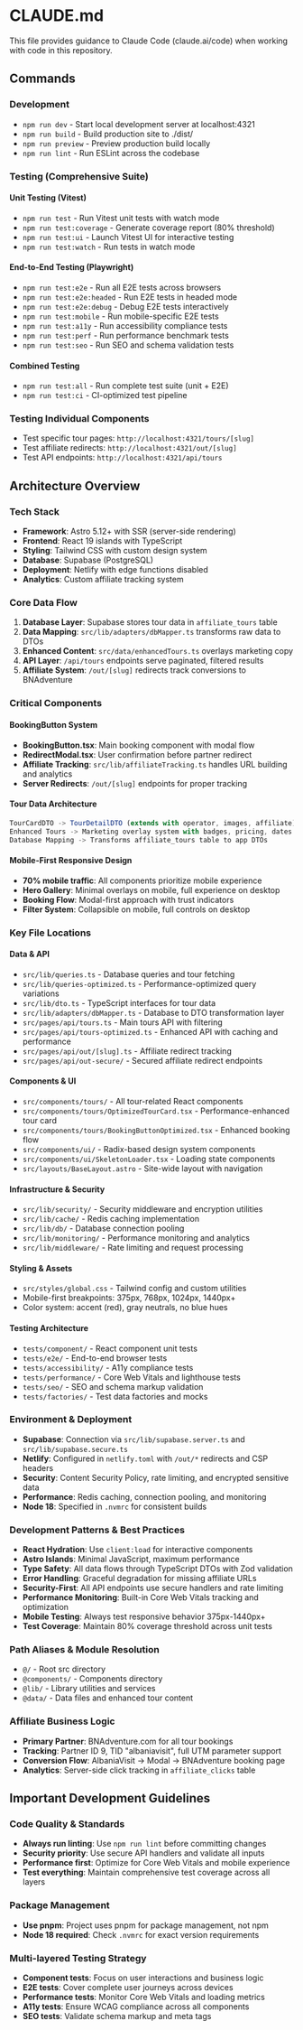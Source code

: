 # CLAUDE.md

This file provides guidance to Claude Code (claude.ai/code) when working with code in this repository.

## Commands

### Development
- `npm run dev` - Start local development server at localhost:4321
- `npm run build` - Build production site to ./dist/
- `npm run preview` - Preview production build locally
- `npm run lint` - Run ESLint across the codebase

### Testing (Comprehensive Suite)
#### Unit Testing (Vitest)
- `npm run test` - Run Vitest unit tests with watch mode
- `npm run test:coverage` - Generate coverage report (80% threshold)
- `npm run test:ui` - Launch Vitest UI for interactive testing
- `npm run test:watch` - Run tests in watch mode

#### End-to-End Testing (Playwright)
- `npm run test:e2e` - Run all E2E tests across browsers
- `npm run test:e2e:headed` - Run E2E tests in headed mode
- `npm run test:e2e:debug` - Debug E2E tests interactively
- `npm run test:mobile` - Run mobile-specific E2E tests
- `npm run test:a11y` - Run accessibility compliance tests
- `npm run test:perf` - Run performance benchmark tests
- `npm run test:seo` - Run SEO and schema validation tests

#### Combined Testing
- `npm run test:all` - Run complete test suite (unit + E2E)
- `npm run test:ci` - CI-optimized test pipeline

### Testing Individual Components
- Test specific tour pages: `http://localhost:4321/tours/[slug]`
- Test affiliate redirects: `http://localhost:4321/out/[slug]`
- Test API endpoints: `http://localhost:4321/api/tours`

## Architecture Overview

### Tech Stack
- **Framework**: Astro 5.12+ with SSR (server-side rendering)
- **Frontend**: React 19 islands with TypeScript
- **Styling**: Tailwind CSS with custom design system
- **Database**: Supabase (PostgreSQL)
- **Deployment**: Netlify with edge functions disabled
- **Analytics**: Custom affiliate tracking system

### Core Data Flow
1. **Database Layer**: Supabase stores tour data in `affiliate_tours` table
2. **Data Mapping**: `src/lib/adapters/dbMapper.ts` transforms raw data to DTOs
3. **Enhanced Content**: `src/data/enhancedTours.ts` overlays marketing copy
4. **API Layer**: `/api/tours` endpoints serve paginated, filtered results
5. **Affiliate System**: `/out/[slug]` redirects track conversions to BNAdventure

### Critical Components

#### BookingButton System
- **BookingButton.tsx**: Main booking component with modal flow
- **RedirectModal.tsx**: User confirmation before partner redirect  
- **Affiliate Tracking**: `src/lib/affiliateTracking.ts` handles URL building and analytics
- **Server Redirects**: `/out/[slug]` endpoints for proper tracking

#### Tour Data Architecture
```typescript
TourCardDTO -> TourDetailDTO (extends with operator, images, affiliate)
Enhanced Tours -> Marketing overlay system with badges, pricing, dates
Database Mapping -> Transforms affiliate_tours table to app DTOs
```

#### Mobile-First Responsive Design
- **70% mobile traffic**: All components prioritize mobile experience
- **Hero Gallery**: Minimal overlays on mobile, full experience on desktop
- **Booking Flow**: Modal-first approach with trust indicators
- **Filter System**: Collapsible on mobile, full controls on desktop

### Key File Locations

#### Data & API
- `src/lib/queries.ts` - Database queries and tour fetching
- `src/lib/queries-optimized.ts` - Performance-optimized query variations
- `src/lib/dto.ts` - TypeScript interfaces for tour data
- `src/lib/adapters/dbMapper.ts` - Database to DTO transformation layer
- `src/pages/api/tours.ts` - Main tours API with filtering
- `src/pages/api/tours-optimized.ts` - Enhanced API with caching and performance
- `src/pages/api/out/[slug].ts` - Affiliate redirect tracking
- `src/pages/api/out-secure/` - Secured affiliate redirect endpoints

#### Components & UI
- `src/components/tours/` - All tour-related React components
- `src/components/tours/OptimizedTourCard.tsx` - Performance-enhanced tour card
- `src/components/tours/BookingButtonOptimized.tsx` - Enhanced booking flow
- `src/components/ui/` - Radix-based design system components
- `src/components/ui/SkeletonLoader.tsx` - Loading state components
- `src/layouts/BaseLayout.astro` - Site-wide layout with navigation

#### Infrastructure & Security
- `src/lib/security/` - Security middleware and encryption utilities
- `src/lib/cache/` - Redis caching implementation
- `src/lib/db/` - Database connection pooling
- `src/lib/monitoring/` - Performance monitoring and analytics
- `src/lib/middleware/` - Rate limiting and request processing

#### Styling & Assets
- `src/styles/global.css` - Tailwind config and custom utilities
- Mobile-first breakpoints: 375px, 768px, 1024px, 1440px+
- Color system: accent (red), gray neutrals, no blue hues

#### Testing Architecture
- `tests/component/` - React component unit tests
- `tests/e2e/` - End-to-end browser tests
- `tests/accessibility/` - A11y compliance tests
- `tests/performance/` - Core Web Vitals and lighthouse tests
- `tests/seo/` - SEO and schema markup validation
- `tests/factories/` - Test data factories and mocks

### Environment & Deployment
- **Supabase**: Connection via `src/lib/supabase.server.ts` and `src/lib/supabase.secure.ts`
- **Netlify**: Configured in `netlify.toml` with `/out/*` redirects and CSP headers
- **Security**: Content Security Policy, rate limiting, and encrypted sensitive data
- **Performance**: Redis caching, connection pooling, and monitoring
- **Node 18**: Specified in `.nvmrc` for consistent builds

### Development Patterns & Best Practices
- **React Hydration**: Use `client:load` for interactive components
- **Astro Islands**: Minimal JavaScript, maximum performance
- **Type Safety**: All data flows through TypeScript DTOs with Zod validation
- **Error Handling**: Graceful degradation for missing affiliate URLs
- **Security-First**: All API endpoints use secure handlers and rate limiting
- **Performance Monitoring**: Built-in Core Web Vitals tracking and optimization
- **Mobile Testing**: Always test responsive behavior 375px-1440px+
- **Test Coverage**: Maintain 80% coverage threshold across unit tests

### Path Aliases & Module Resolution
- `@/` - Root src directory
- `@components/` - Components directory
- `@lib/` - Library utilities and services
- `@data/` - Data files and enhanced tour content

### Affiliate Business Logic
- **Primary Partner**: BNAdventure.com for all tour bookings
- **Tracking**: Partner ID 9, TID "albaniavisit", full UTM parameter support
- **Conversion Flow**: AlbaniaVisit -> Modal -> BNAdventure booking page
- **Analytics**: Server-side click tracking in `affiliate_clicks` table

## Important Development Guidelines

### Code Quality & Standards
- **Always run linting**: Use `npm run lint` before committing changes
- **Security priority**: Use secure API handlers and validate all inputs
- **Performance first**: Optimize for Core Web Vitals and mobile experience
- **Test everything**: Maintain comprehensive test coverage across all layers

### Package Management
- **Use pnpm**: Project uses pnpm for package management, not npm
- **Node 18 required**: Check `.nvmrc` for exact version requirements

### Multi-layered Testing Strategy
- **Component tests**: Focus on user interactions and business logic
- **E2E tests**: Cover complete user journeys across devices
- **Performance tests**: Monitor Core Web Vitals and loading metrics  
- **A11y tests**: Ensure WCAG compliance across all components
- **SEO tests**: Validate schema markup and meta tags